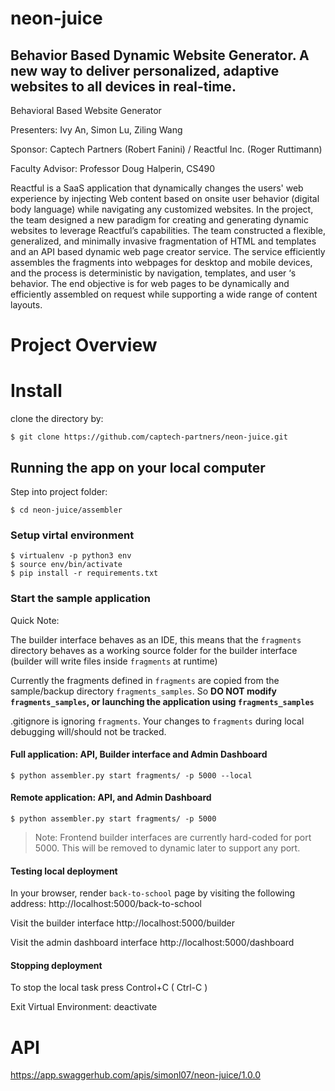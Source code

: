 # neon-juice
## Behavior Based Dynamic Website Generator. A new way to deliver personalized, adaptive websites to all devices in real-time.

Behavioral Based Website Generator

Presenters: Ivy An, Simon Lu, Ziling Wang

Sponsor: Captech Partners (Robert Fanini) / Reactful Inc. (Roger Ruttimann)

Faculty Advisor: Professor Doug Halperin, CS490
 
Reactful is a SaaS application that dynamically changes the users' web experience by injecting Web content based on onsite user behavior (digital body language) while navigating any customized websites. In the project, the team designed a new paradigm for creating and generating dynamic websites to leverage Reactful’s capabilities. The team constructed a flexible, generalized, and minimally invasive fragmentation of HTML and templates and an API based dynamic web page creator service. The service efficiently assembles the fragments into webpages for desktop and mobile devices, and the process is deterministic by navigation, templates, and user ‘s behavior. The end objective is for web pages to be dynamically and efficiently assembled on request while supporting a wide range of content layouts.

# Project Overview
# Install

clone the directory by:
```
$ git clone https://github.com/captech-partners/neon-juice.git
```

## Running the app on your local computer
Step into project folder:
```
$ cd neon-juice/assembler
```
### Setup virtal environment
```
$ virtualenv -p python3 env
$ source env/bin/activate
$ pip install -r requirements.txt
```

### Start the sample application

Quick Note:

The builder interface behaves as an IDE, this means that the `fragments` directory behaves as a working source folder for the builder interface (builder will write files inside `fragments` at runtime)

Currently the fragments defined in `fragments` are copied from the sample/backup directory `fragments_samples`. So __DO NOT modify `fragments_samples`, or launching the application using `fragments_samples`__

.gitignore is ignoring `fragments`. Your changes to `fragments` during local debugging will/should not be tracked.


#### Full application: API, Builder interface and Admin Dashboard
```
$ python assembler.py start fragments/ -p 5000 --local
```

#### Remote application: API, and Admin Dashboard
```
$ python assembler.py start fragments/ -p 5000
```

> Note: Frontend builder interfaces are currently hard-coded for port 5000. This will be removed to dynamic later to support any port.


#### Testing local deployment

In your browser, render `back-to-school` page by visiting the following address:
http://localhost:5000/back-to-school

Visit the builder interface
http://localhost:5000/builder

Visit the admin dashboard interface
http://localhost:5000/dashboard


#### Stopping deployment
To stop the local task press Control+C ( Ctrl-C )

Exit Virtual Environment: deactivate

# API
https://app.swaggerhub.com/apis/simonl07/neon-juice/1.0.0
